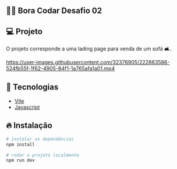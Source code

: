## 🧑‍🚀 Bora Codar Desafio 02

## 💻 Projeto

O projeto corresponde a uma lading page para venda de um sofá 🛋️.

https://user-images.githubusercontent.com/32376905/222863586-524fb55f-1f62-4905-84f1-1a765afa1a01.mp4

## 🚀 Tecnologias

- [Vite](https://vitejs.dev/)
- [Javascript](https://developer.mozilla.org/pt-BR/docs/Web/JavaScript)

## 🔥 Instalação

```bash
# instalar as dependências
npm install

# rodar o projeto localmente
npm run dev
```
